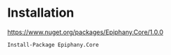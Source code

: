 # Installation

https://www.nuget.org/packages/Epiphany.Core/1.0.0

`Install-Package Epiphany.Core`
